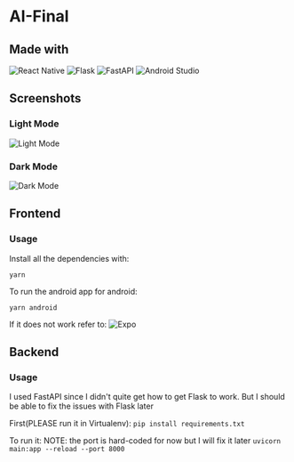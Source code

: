 # AI-Final
## Made with
![React Native](https://img.shields.io/badge/react_native-%2320232a.svg?style=for-the-badge&logo=react&logoColor=%2361DAFB)
![Flask](https://img.shields.io/badge/flask-%23000.svg?style=for-the-badge&logo=flask&logoColor=white)
![FastAPI](https://img.shields.io/badge/FastAPI-005571?style=for-the-badge&logo=fastapi)
![Android Studio](https://img.shields.io/badge/Android%20Studio-3DDC84.svg?style=for-the-badge&logo=android-studio&logoColor=white)

## Screenshots

### Light Mode
![Light Mode]("./screenshots/light_mode.png")

### Dark Mode
![Dark Mode]("./screenshots/dark_ish_mode.png")

## Frontend 
### Usage
Install all the dependencies with:

`yarn`

To run the android app for android:

`yarn android`

If it does not work refer to:
![Expo](https://docs.expo.dev/workflow/expo-cli/)


## Backend
### Usage

I used FastAPI since I didn't quite get how to get Flask to work. But I should be able to fix the issues with Flask later

First(PLEASE run it in Virtualenv): 
`pip install requirements.txt`

To run it:
NOTE: the port is hard-coded for now but I will fix it later
`uvicorn main:app --reload --port 8000`
